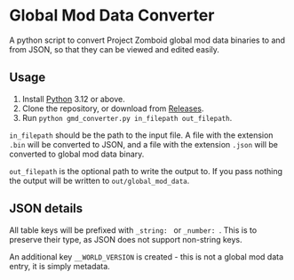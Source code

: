 # Global Mod Data Converter
A python script to convert Project Zomboid global mod data binaries to and from JSON, so that they can be viewed and edited easily.
## Usage
1. Install [Python](https://www.python.org/downloads/) 3.12 or above.
2. Clone the repository, or download from [Releases](/releases/latest/).
3. Run ``python gmd_converter.py in_filepath out_filepath``.
   
``in_filepath`` should be the path to the input file. A file with the extension ``.bin`` will be converted to JSON, and a file with the extension ``.json`` will be converted to global mod data binary.

``out_filepath`` is the optional path to write the output to. If you pass nothing the output will be written to ``out/global_mod_data``.
## JSON details
All table keys will be prefixed with ``_string: `` or ``_number: ``. This is to preserve their type, as JSON does not support non-string keys.

An additional key ``__WORLD_VERSION`` is created - this is not a global mod data entry, it is simply metadata.

